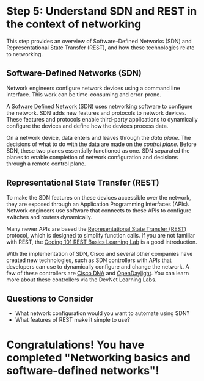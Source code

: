 
# Step 5: Understand SDN and REST in the context of networking

This step provides an overview of Software-Defined Networks (SDN) and Representational State Transfer (REST), and how these technologies relate to networking.

## Software-Defined Networks (SDN)

Network engineers configure network devices using a command line interface. This work can be time-consuming and error-prone.

A [Sofware Defined Network (SDN)](https://en.wikipedia.org/wiki/Software-defined_networking) uses networking software to configure the network. SDN adds new features and protocols to network devices. These features and protocols enable third-party applications to dynamically configure the devices and define how the devices process data.

On a network device, data enters and leaves through the *data plane*. The decisions of what to do with the data are made on the *control plane*. Before SDN, these two planes essentially functioned as one. SDN separated the planes to enable completion of network configuration and decisions through a remote control plane.

## Representational State Transfer (REST)

To make the SDN features on these devices accessible over the network, they are exposed through an Application Programming Interfaces (APIs). Network engineers use software that connects to these APIs to configure switches and routers dynamically.

Many newer APIs are based the [Representational State Transfer (REST)](https://en.wikipedia.org/wiki/Representational_state_transfer) protocol, which is designed to simplify function calls. If you are not familiar with REST, the [Coding 101 REST Basics Learning Lab](/lab/getting-started-rest-apis) is a good introduction.

With the implementation of SDN, Cisco and several other companies have created new technologies, such as SDN controllers with APIs that developers can use to dynamically configure and change the network. A few of these controllers are [Cisco DNA](https://www.cisco.com/c/en/us/solutions/enterprise-networks/index.html) and [OpenDaylight](https://developer.cisco.com/site/opendaylight/). You can learn more about these controllers via the DevNet Learning Labs.

## Questions to Consider

* What network configuration would you want to automate using SDN?
* What features of REST make it simple to use?

# Congratulations! You have completed "Networking basics and software-defined networks"!
